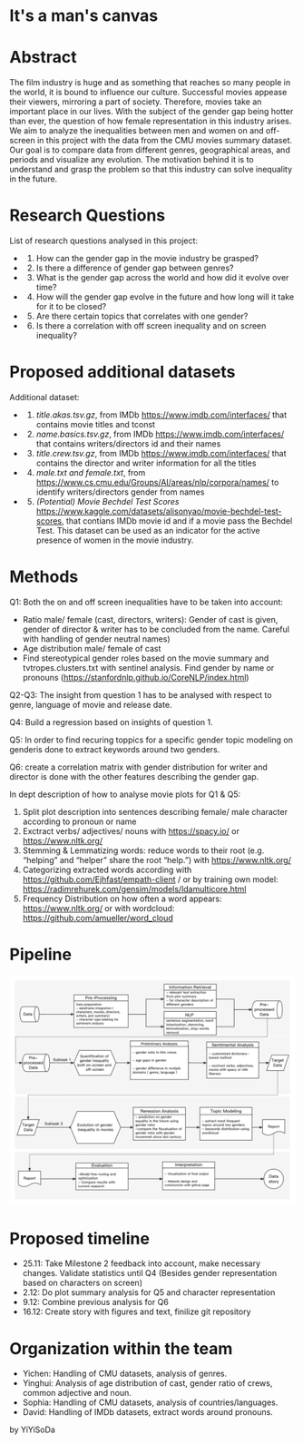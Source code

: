 # It's a man's canvas

# Abstract 

The film industry is huge and as something that reaches so many people in the world, it is bound to influence our culture. Successful movies appease their viewers, mirroring a part of society. Therefore, movies take an important place in our lives. With the subject of the gender gap being hotter than ever, the question of how female representation in this industry arises.  We aim to analyze the inequalities between men and women on and off-screen in this project with the data from the CMU movies summary dataset. Our goal is to compare data from different genres, geographical areas, and periods and visualize any evolution. The motivation behind it is to understand and grasp the problem so that this industry can solve inequality in the future. 


# Research Questions 

List of research questions analysed in this project:
- 1. How can the gender gap in the movie industry be grasped?
- 2. Is there a difference of gender gap between genres?
- 3. What is the gender gap across the world and how did it evolve over time?
- 4. How will the gender gap evolve in the future and how long will it take for it to be closed?
- 5. Are there certain topics that correlates with one gender?
- 6. Is there a correlation with off screen inequality and on screen inequality?

# Proposed additional datasets 
Additional dataset: 

- 1. *title.akas.tsv.gz*, from IMDb https://www.imdb.com/interfaces/ that contains movie titles and tconst
- 2. *name.basics.tsv.gz*, from IMDb https://www.imdb.com/interfaces/ that contains writers/directors id and their names
- 3. *title.crew.tsv.gz*, from IMDb https://www.imdb.com/interfaces/ that contains the director and writer information for all the titles
- 4. *male.txt and female.txt*, from https://www.cs.cmu.edu/Groups/AI/areas/nlp/corpora/names/ to identify writers/directors gender from names
- 5. *(Potential) Movie Bechdel Test Scores* https://www.kaggle.com/datasets/alisonyao/movie-bechdel-test-scores, that contians IMDb movie id and if a movie pass the Bechdel Test. This dataset can be used as an indicator for the active presence of women in the movie industry. 

# Methods

Q1: Both the on and off screen inequalities have to be taken into account:
- Ratio male/ female (cast, directors, writers): Gender of cast is given, gender of director & writer has to be concluded from the name. Careful with handling of gender neutral names) 
- Age distribution male/ female of cast
- Find stereotypical gender roles based on the movie summary and tvtropes.clusters.txt with sentinel analysis. Find gender by name or pronouns (https://stanfordnlp.github.io/CoreNLP/index.html) 

Q2-Q3: The insight from question 1 has to be analysed with respect to genre, language of movie and release date. 

Q4: Build a regression based on insights of question 1.

Q5: In order to find recuring toppics for a specific gender topic modeling on genderis done to extract keywords around two genders.

Q6: create a correlation matrix with gender distribution for writer and director is done with the other features describing the gender gap.

In dept description of how to analyse movie plots for Q1 & Q5:
1. Split plot description into sentences describing female/ male character according to pronoun or name
2. Exctract verbs/ adjectives/ nouns with https://spacy.io/ or https://www.nltk.org/
3. Stemming & Lemmatizing words: reduce words to their root (e.g. “helping” and “helper” share the root “help.”) with https://www.nltk.org/
4. Categorizing extracted words according with https://github.com/Ejhfast/empath-client / or by training own model: https://radimrehurek.com/gensim/models/ldamulticore.html
5. Frequency Distribution on how often a word appears: https://www.nltk.org/ or with wordcloud: https://github.com/amueller/word_cloud

# Pipeline
![image](https://github.com/epfl-ada/ada-2022-project-yiyisoda/blob/main/pipeline.png)

# Proposed timeline

- 25.11: 
  Take Milestone 2 feedback into account, make necessary changes. 
  Validate statistics until Q4 (Besides gender representation based on characters on screen)
- 2.12: 
  Do plot summary analysis for Q5 and character representation
- 9.12:
  Combine previous analysis for Q6
- 16.12: 
  Create story with figures and text, finilize git repository

# Organization within the team

- Yichen: Handling of CMU datasets, analysis of genres.
- Yinghui: Analysis of age distribution of cast, gender ratio of crews, common adjective and noun.
- Sophia: Handling of CMU datasets, analysis of countries/languages.
- David: Handling of IMDb datasets, extract words around pronouns.

by YiYiSoDa
